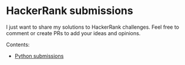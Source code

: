 # HackerRank submissions

I just want to share my solutions to HackerRank challenges. Feel free to comment or create
PRs to add your ideas and opinions.

Contents:

- [Python submissions](/python)
